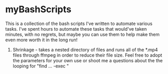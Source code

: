 # myBashScripts

This is a collection of the bash scripts I've written to automate various tasks. I've spent hours to automate these tasks that would've taken minutes, with no regrets, but maybe you can use them to help make them even more worth it in the long run!

1) Shrinkage - takes a nested directory of files and runs all of the *.mp4 files through ffmpeg in order to reduce their file size. Feel free to adopt the parameters for your own use or shoot me a questions about the the looping for "find ... -exec "

